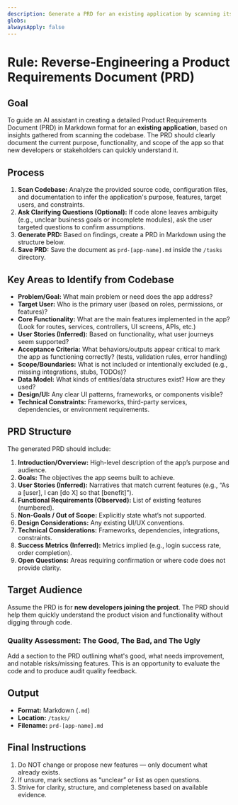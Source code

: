 ```yaml
---
description: Generate a PRD for an existing application by scanning its codebase
globs:
alwaysApply: false
---
```

# Rule: Reverse-Engineering a Product Requirements Document (PRD)

## Goal

To guide an AI assistant in creating a detailed Product Requirements Document (PRD) in Markdown format for an **existing application**, based on insights gathered from scanning the codebase. The PRD should clearly document the current purpose, functionality, and scope of the app so that new developers or stakeholders can quickly understand it.

## Process

1. **Scan Codebase:** Analyze the provided source code, configuration files, and documentation to infer the application's purpose, features, target users, and constraints.
2. **Ask Clarifying Questions (Optional):** If code alone leaves ambiguity (e.g., unclear business goals or incomplete modules), ask the user targeted questions to confirm assumptions.
3. **Generate PRD:** Based on findings, create a PRD in Markdown using the structure below.
4. **Save PRD:** Save the document as `prd-[app-name].md` inside the `/tasks` directory.

## Key Areas to Identify from Codebase

* **Problem/Goal:** What main problem or need does the app address?
* **Target User:** Who is the primary user (based on roles, permissions, or features)?
* **Core Functionality:** What are the main features implemented in the app? (Look for routes, services, controllers, UI screens, APIs, etc.)
* **User Stories (Inferred):** Based on functionality, what user journeys seem supported?
* **Acceptance Criteria:** What behaviors/outputs appear critical to mark the app as functioning correctly? (tests, validation rules, error handling)
* **Scope/Boundaries:** What is not included or intentionally excluded (e.g., missing integrations, stubs, TODOs)?
* **Data Model:** What kinds of entities/data structures exist? How are they used?
* **Design/UI:** Any clear UI patterns, frameworks, or components visible?
* **Technical Constraints:** Frameworks, third-party services, dependencies, or environment requirements.

## PRD Structure

The generated PRD should include:

1. **Introduction/Overview:** High-level description of the app’s purpose and audience.
2. **Goals:** The objectives the app seems built to achieve.
3. **User Stories (Inferred):** Narratives that match current features (e.g., “As a [user], I can [do X] so that [benefit]”).
4. **Functional Requirements (Observed):** List of existing features (numbered).
5. **Non-Goals / Out of Scope:** Explicitly state what’s not supported.
6. **Design Considerations:** Any existing UI/UX conventions.
7. **Technical Considerations:** Frameworks, dependencies, integrations, constraints.
8. **Success Metrics (Inferred):** Metrics implied (e.g., login success rate, order completion).
9. **Open Questions:** Areas requiring confirmation or where code does not provide clarity.

## Target Audience

Assume the PRD is for **new developers joining the project**. The PRD should help them quickly understand the product vision and functionality without digging through code.

### Quality Assessment: The Good, The Bad, and The Ugly
Add a  section to the PRD outlining what's good, what needs improvement, and notable risks/missing features. This is an opportunity to evaluate the code and to produce audit quality feedback.

## Output

* **Format:** Markdown (`.md`)
* **Location:** `/tasks/`
* **Filename:** `prd-[app-name].md`

## Final Instructions

1. Do NOT change or propose new features — only document what already exists.
2. If unsure, mark sections as “unclear” or list as open questions.
3. Strive for clarity, structure, and completeness based on available evidence.